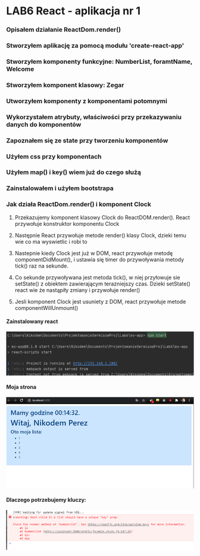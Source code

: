 # LAB6 React - aplikacja nr 1
### Opisałem działanie ReactDom.render()
### Stworzyłem aplikację za pomocą modułu 'create-react-app'
### Stworzyłem komponenty funkcyjne: NumberList, foramtName, Welcome
### Stworzyłem komponent klasowy: Zegar
### Utworzyłem komponenty z komponentami potomnymi
### Wykorzystałem atrybuty, właściwości przy przekazywaniu danych do komponentów 
### Zapoznałem się ze state przy tworzeniu komponentów
### Użyłem css przy komponentach
### Użyłem map() i key() wiem już do czego służą
### Zainstalowałem i użyłem bootstrapa

### Jak działa ReactDom.render() i komponent Clock
 1. Przekazujemy komponent klasowy Clock do ReactDOM.render().
    React przywołuje konstruktor komponentu Clock

 2. Następnie React przywołuje metode render() klasy Clock,
    dzieki temu wie co ma wyswietlic i robi to

 3. Nastepnie kiedy Clock jest już w DOM, react przywołuje metodę
    componentDidMount(), i ustawia się timer do przywoływania metody tick()
    raz na sekunde.

 4. Co sekunde przywoływana jest metoda tick(), w niej przyłowuje sie setState()
    z obiektem zawierającym terazniejszy czas. Dzieki setState() react wie
    że nastąpiły zmiany i przywołuje render()

 5. Jesli komponent Clock jest usuniety z DOM, react przywołuje metode componentWillUnmount()

#### Zainstalowany react
![strona głóna](/Lab6/scr/1.PNG)

#### Moja strona
![strona głóna](/Lab6/scr/4.PNG)

#### Dlaczego potrzebujemy kluczy:
![strona głóna](/Lab6/scr/2.PNG)
